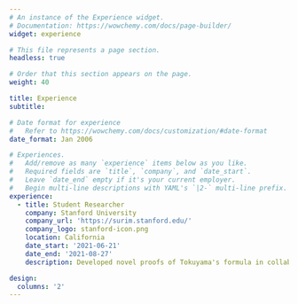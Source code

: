 ```yaml
---
# An instance of the Experience widget.
# Documentation: https://wowchemy.com/docs/page-builder/
widget: experience

# This file represents a page section.
headless: true

# Order that this section appears on the page.
weight: 40

title: Experience
subtitle:

# Date format for experience
#   Refer to https://wowchemy.com/docs/customization/#date-format
date_format: Jan 2006

# Experiences.
#   Add/remove as many `experience` items below as you like.
#   Required fields are `title`, `company`, and `date_start`.
#   Leave `date_end` empty if it's your current employer.
#   Begin multi-line descriptions with YAML's `|2-` multi-line prefix.
experience:
  - title: Student Researcher
    company: Stanford University
    company_url: 'https://surim.stanford.edu/'
    company_logo: stanford-icon.png
    location: California
    date_start: '2021-06-21'
    date_end: '2021-08-27'
    description: Developed novel proofs of Tokuyama's formula in collaboration with three academic colleagues.

design:
  columns: '2'
---
```

